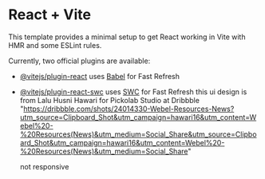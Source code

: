 # React + Vite

This template provides a minimal setup to get React working in Vite with HMR and some ESLint rules.

Currently, two official plugins are available:

- [@vitejs/plugin-react](https://github.com/vitejs/vite-plugin-react/blob/main/packages/plugin-react/README.md) uses [Babel](https://babeljs.io/) for Fast Refresh
- [@vitejs/plugin-react-swc](https://github.com/vitejs/vite-plugin-react-swc) uses [SWC](https://swc.rs/) for Fast Refresh
  this ui design is from Lalu Husni Hawari for Pickolab Studio at Dribbble "https://dribbble.com/shots/24014330-Webel-Resources-News?utm_source=Clipboard_Shot&utm_campaign=hawari16&utm_content=Webel%20-%20Resources(News)&utm_medium=Social_Share&utm_source=Clipboard_Shot&utm_campaign=hawari16&utm_content=Webel%20-%20Resources(News)&utm_medium=Social_Share"

  not responsive
